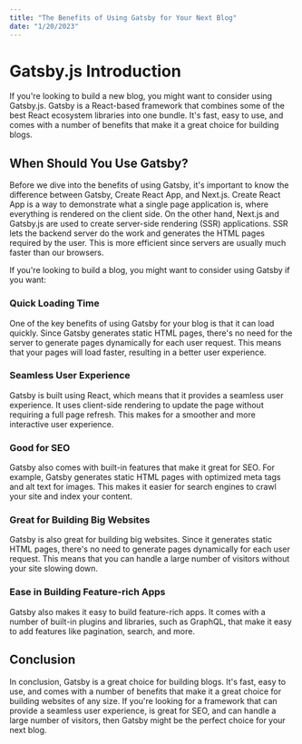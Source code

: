 ```yaml
---
title: "The Benefits of Using Gatsby for Your Next Blog"
date: "1/20/2023"
---
```


# Gatsby.js Introduction

If you're looking to build a new blog, you might want to consider using Gatsby.js. Gatsby is a React-based framework that combines some of the best React ecosystem libraries into one bundle. It's fast, easy to use, and comes with a number of benefits that make it a great choice for building blogs.

## When Should You Use Gatsby?

Before we dive into the benefits of using Gatsby, it's important to know the difference between Gatsby, Create React App, and Next.js. Create React App is a way to demonstrate what a single page application is, where everything is rendered on the client side. On the other hand, Next.js and Gatsby.js are used to create server-side rendering (SSR) applications. SSR lets the backend server do the work and generates the HTML pages required by the user. This is more efficient since servers are usually much faster than our browsers.

If you're looking to build a blog, you might want to consider using Gatsby if you want:

### Quick Loading Time

One of the key benefits of using Gatsby for your blog is that it can load quickly. Since Gatsby generates static HTML pages, there's no need for the server to generate pages dynamically for each user request. This means that your pages will load faster, resulting in a better user experience.

### Seamless User Experience

Gatsby is built using React, which means that it provides a seamless user experience. It uses client-side rendering to update the page without requiring a full page refresh. This makes for a smoother and more interactive user experience.

### Good for SEO

Gatsby also comes with built-in features that make it great for SEO. For example, Gatsby generates static HTML pages with optimized meta tags and alt text for images. This makes it easier for search engines to crawl your site and index your content.

### Great for Building Big Websites

Gatsby is also great for building big websites. Since it generates static HTML pages, there's no need to generate pages dynamically for each user request. This means that you can handle a large number of visitors without your site slowing down.

### Ease in Building Feature-rich Apps

Gatsby also makes it easy to build feature-rich apps. It comes with a number of built-in plugins and libraries, such as GraphQL, that make it easy to add features like pagination, search, and more.

## Conclusion

In conclusion, Gatsby is a great choice for building blogs. It's fast, easy to use, and comes with a number of benefits that make it a great choice for building websites of any size. If you're looking for a framework that can provide a seamless user experience, is great for SEO, and can handle a large number of visitors, then Gatsby might be the perfect choice for your next blog.